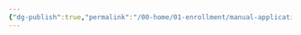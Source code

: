 ```yaml
---
{"dg-publish":true,"permalink":"/00-home/01-enrollment/manual-applications/","title":"Manual Applications"}
---
```


